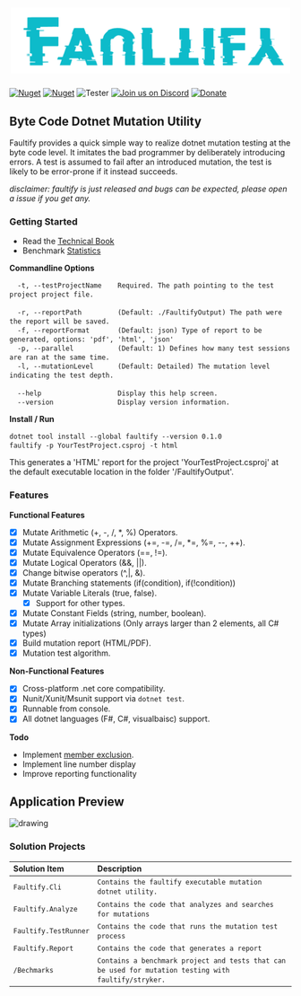 <h1 align="center"><img width="500" src="docs/full-logo.png" /></h1>

[![Nuget](https://img.shields.io/nuget/v/faultify.svg?color=blue&label=faultify&style=flat-square)](https://www.nuget.org/packages/faultify/)
[![Nuget](https://img.shields.io/nuget/dt/faultify.svg?style=flat-square)](https://www.nuget.org/packages/faultify/)
![Tester](https://github.com/Faultify/Faultify/workflows/Tester/badge.svg?branch=main)
[![Join us on Discord](https://img.shields.io/discord/801802378721493044.svg?logo=discord)](https://discord.gg/8aKeQFtcnT) 
[![Donate](https://img.shields.io/badge/Donate-PayPal-green.svg)](https://www.paypal.com/cgi-bin/webscr?cmd=_s-xclick&hosted_button_id=Z8QK6XU749JB2)

## Byte Code Dotnet Mutation Utility
Faultify provides a quick simple way to realize dotnet mutation testing at the byte code level. 
It imitates the bad programmer by deliberately introducing errors. 
A test is assumed to fail after an introduced mutation, the test is likely to be error-prone if it instead succeeds.

*disclaimer: faultify is just released and bugs can be expected, please open a issue if you get any.*

### Getting Started

- Read the [Technical Book](https://faultify.github.io/Faultify/index.html)
- Benchmark [Statistics](https://github.com/Faultify/Faultify/blob/main/Benchmark/README.md)

**Commandline Options**

```
  -t, --testProjectName    Required. The path pointing to the test project project file.
  
  -r, --reportPath         (Default: ./FaultifyOutput) The path were the report will be saved.
  -f, --reportFormat       (Default: json) Type of report to be generated, options: 'pdf', 'html', 'json'
  -p, --parallel           (Default: 1) Defines how many test sessions are ran at the same time.
  -l, --mutationLevel      (Default: Detailed) The mutation level indicating the test depth.
  
  --help                   Display this help screen.
  --version                Display version information.
```

**Install / Run**

```
dotnet tool install --global faultify --version 0.1.0
faultify -p YourTestProject.csproj -t html
```

This generates a 'HTML' report for the project 'YourTestProject.csproj' at the default executable location in the folder '/FaultifyOutput'.

### Features

**Functional Features**
- [X] Mutate Arithmetic (+, -, /, *, %) Operators.
- [X] Mutate Assignment Expressions (+=, -=, /=, *=, %=, --, ++).
- [X] Mutate Equivalence Operators (==, !=).
- [X] Mutate Logical Operators (&&, ||).
- [X] Change bitwise operators (^,|, &).
- [X] Mutate Branching statements (if(condition), if(!condition))
- [X] Mutate Variable Literals (true, false).
     - [X] Support for other types.
- [X] Mutate Constant Fields (string, number, boolean).
- [X] Mutate Array initializations (Only arrays larger than 2 elements, all C# types)
- [X] Build mutation report (HTML/PDF).
- [x] Mutation test algorithm.

**Non-Functional Features**
- [X] Cross-platform .net core compatibility. 
- [X] Nunit/Xunit/Msunit support via `dotnet test`.
- [X] Runnable from console. 
- [X] All dotnet languages (F#, C#, visualbaisc) support.

**Todo**
- Implement [member exclusion](https://github.com/Faultify/Faultify/issues/11).
- Implement line number display
- Improve reporting functionality

## Application Preview
<img src="https://github.com/Faultify/Faultify/blob/main/docs/application-overview.PNG" alt="drawing" width="600"/>

### Solution Projects

| Solution Item | Description |
| :----- | :----- |
| `Faultify.Cli` | `Contains the faultify executable mutation dotnet utility.`|
| `Faultify.Analyze` | `Contains the code that analyzes and searches for mutations`|
| `Faultify.TestRunner` | `Contains the code that runs the mutation test process`|
| `Faultify.Report` | `Contains the code that generates a report`|
| `/Bechmarks` | `Contains a benchmark project and tests that can be used for mutation testing with faultify/stryker.`|
